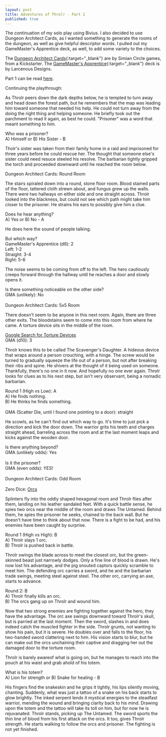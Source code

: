 ```yaml
---
layout: post
title: Adventures of Throlr - Part 2
published: true
---
```


The continuation of my solo play using Bivius.  I also decided to use Dungeon Architect Cards, as I wanted something to generate the rooms of the dungeon, as well as give helpful descriptor words.  I pulled out my GameMaster's Apprentice deck, as well, to add some variety to the choices.

The [Dungeon Architect Cards](https://www.kickstarter.com/projects/305572273/dac-dungeon-architect-cards/description){:target="_blank"} are by Simian Circle games, from a Kickstarter.  The [GameMaster's Apprentice](https://www.drivethrucards.com/product/125685/The-GameMasters-Apprentice-Base-Deck){:target="_blank"} deck is by Larcenous Designs.

Part 1 can be read [here](/Adventures-of-Throlr/).

Continuing the playthrough:

As Throlr peers down the dark depths below, he is tempted to turn away and head down the forest path, but he remembers that the map was leading him toward someone that needed his help.  He could not turn away from the doing the right thing and helping someone.  He briefly took out the parchment to read it again, as best he could.  "Prisoner" was a word that meant something to him.

<div class="bluebox">
Who was a prisoner?<br/>
A) Himself or B) His Sister - B
</div>

Tholr's sister was taken from their family home in a raid and imprisoned for three years before he could rescue her.  The thought that someone else's sister could need resuce steeled his resolve.  The barbarian tightly gripped the torch and proceeded downward until he reached the room below.

<div class="bluebox">
Dungeon Architect Cards: Round Room
</div>

The stairs spiraled down into a round, stone floor room.  Blood stained parts of the floor, tattered cloth strewn about, and fungus grew up the walls.  There were two hallways on either side and one straight across.  Throlr looked into the blackness, but could not see which path might take him closer to the prisoner.  He strains his ears to possibly give him a clue.

<div class="bluebox">
Does he hear anything?<br/>
A) Yes or B) No - A
</div>

He does here the sound of people talking.

<div class="bluebox">
But which way?<br/>
GameMaster's Apprentice (d6): 2<br/>
Left: 1-2 <br/>
Straight: 3-4<br/>
Right: 5-6
</div>

The noise seems to be coming from off to the left.  The hero cautiously creeps forward through the hallway until he reaches a door and slowly opens it.

<div class="bluebox">
Is there something noticeable on the other side?<br/>
GMA (unlikely): No<br/>
<br/>
Dungeon Architect Cards: 5x5 Room
</div>

There doesn't seem to be anyone in this next room.  Again, there are three other exits.  The bloodstains seem to come into this room from where he came.  A torture device sits in the middle of the room.

<div class="bluebox">
<a href="https://theloveforhistory.wordpress.com/other/10-medieval-torture-devices/" target="_blank">Google Search for Torture Devices</a><br/>
GMA (d10): 3
</div>

Throlr knows this to be called The Scavenger's Daughter.  A hideous device that wraps around a person crouching, with a hinge.  The screw would be turned to gradually squeeze the life out of a person, but not after breaking their ribs and spine.  He shivers at the thought of it being used on someone.  Thankfully, there's no one in it now.  And hopefully no one ever again.  Throlr looks for clues as to his next step, but isn't very observant, being a nomadic barbarian.

<div class="bluebox">
Round 1 (High vs Low): A<br/>
A) He finds nothing.<br/>
B) He thinks he finds something.<br/>
<br/>
GMA (Scatter Die, until I found one pointing to a door): straight
</div>

He scowls, as he can't find out which way to go.  It's time to just pick a direction and kick the door down.  The warrior grits his teeth and charges straight ahead, barreling across the room and at the last moment leaps and kicks against the wooden door.

<div class="bluebox">
Is there anything beyond?<br/>
GMA (unlikely odds): Yes<br/>
<br/>
Is it the prisoner?<br/>
GMA (even odds): YES!<br/>
<br/>
Dungeon Architect Cards: Odd Room<br/>
<br/>
Zero Dice: <a href="http://tangent-zero.com/zero_dice/zero_dice.htm?&pic1=1422.png&pic2=0609.png" target="_blank">Orcs</a>
</div>

Splinters fly into the oddly shaped hexagonal room and Throlr flies after them, landing on his leather sandaled feet.  With a quick battle sense, he spies two orcs near the middle of the room and draws The Untamed.  Behind them, he spies the prisoner he seeks, chained to the back wall.  But he doesn't have time to think about that now.  There is a fight to be had, and his enemies have been caught by surprise.

<div class="bluebox">
Round 1 (High vs High): B<br/>
A) Throlr slays 1 orc.<br/>
B) Throlr is pushed back in battle.
</div>

Throlr swings the blade across to meet the closest orc, but the green-skinned beast just narrowly dodges.  Only a fine line of blood is drawn.  He's now lost his advantage, and the pig snouted captors quickly scramble to meet him.  The defending orc carries a sword, and he and the barbarian trade swings, meeting steel against steel.  The other orc, carrying an axe, starts to advance.

<div class="bluebox">
Round 2: B<br/>
A) Throlr finally kills an orc.<br/>
B) The orcs gang up on Throlr and wound him.
</div>

Now that two strong enemies are fighting together against the hero, they have the advantage.  The orc axe swings downward toward Throlr's skull, but is parried at the last moment.  Then the sword, slashes in and does indeed catch the muscled fighter in the side.  Throlr grunts, not wanting to show his pain, but it is severe.  He doubles over and falls to the floor, his two-handed sword clattering next to him.  His vision starts to blur, but he can make out the orcs unchaining their captive and dragging her out the damaged door to the torture room.

Throlr is barely awareof what is going on, but he manages to reach into the pouch at his waist and grab ahold of his totem.

<div class="bluebox">
What is his totem?<br/>
A) Lion for strength or B) Snake for healing - B
</div>

His fingers find the snakeskin and he grips it tightly, his lips silently moving, chanting.  Suddenly, what was just a tattoo of a snake on his back starts to glow brightly.  The inked serpent lends it mystical energies to the steadfast warrior, mending the wound and bringing clarity back to his mind.  Drawing upon the totem and the tattoo will take its toll on him, but for now he is rejuvanated.  Throlr stands, picking up The Untamed.  The sword sports the thin line of blood from his first attack on the orcs.  It too, gives Throlr strength.  He starts walking to follow the orcs and prisoner.  The fighting is not yet finished.
